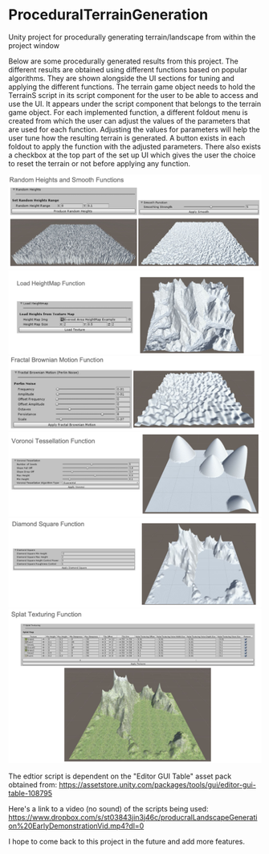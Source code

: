 # ProceduralTerrainGeneration
Unity project for procedurally generating terrain/landscape from within the project window

Below are some procedurally generated results from this project. The different results are obtained using different functions based on popular algorithms. They are shown alongside the UI sections for tuning and applying the different functions. 
The terrain game object needs to hold the TerrainS script in its script component for the user to be able to access and use the UI. It appears under the script component that belongs to the terrain game object. For each implemented function, a different foldout menu is created from which the user can adjust the values of the parameters that are used for each function. Adjusting the values for parameters will help the user tune how the resulting terrain is generated. A button exists in each foldout to apply the function with the adjusted parameters. There also exists a checkbox at the top part of the set up UI which gives the user the choice to reset the terrain or not before applying any function. 

![](images/scSmoothAndRandom.png)
![](images/scLoadingHeightMap.png)
![](images/scFractalBrownianMotionFunction.png)
![](images/scVoronoiTesselation.png)
![](images/scDiamondSqaure.png)
![](images/scSplatTexturing.png)

The edtior script is dependent on the "Editor GUI Table" asset pack obtained from: https://assetstore.unity.com/packages/tools/gui/editor-gui-table-108795

Here's a link to a video (no sound) of the scripts being used:
https://www.dropbox.com/s/st03843jin3j46c/producralLandscapeGeneration%20EarlyDemonstrationVid.mp4?dl=0

I hope to come back to this project in the future and add more features. 
